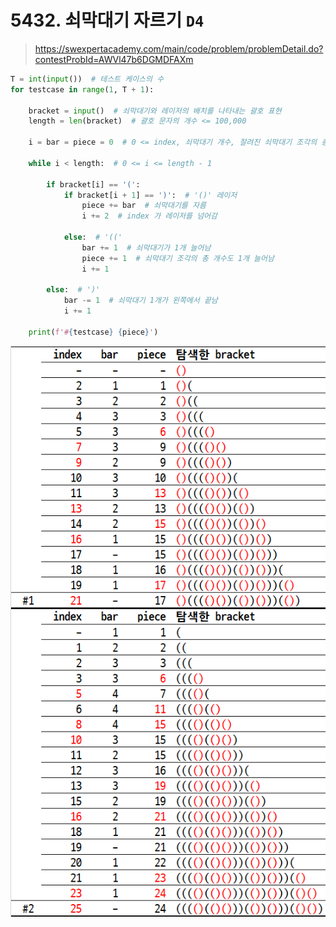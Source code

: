 # 5432. 쇠막대기 자르기 `D4`

> https://swexpertacademy.com/main/code/problem/problemDetail.do?contestProbId=AWVl47b6DGMDFAXm
>

```python
T = int(input())  # 테스트 케이스의 수
for testcase in range(1, T + 1):

    bracket = input()  # 쇠막대기와 레이저의 배치를 나타내는 괄호 표현
    length = len(bracket)  # 괄호 문자의 개수 <= 100,000

    i = bar = piece = 0  # 0 <= index, 쇠막대기 개수, 잘려진 쇠막대기 조각의 총 개수

    while i < length:  # 0 <= i <= length - 1

        if bracket[i] == '(':
            if bracket[i + 1] == ')':  # '()' 레이저
                piece += bar  # 쇠막대기를 자름
                i += 2  # index 가 레이저를 넘어감

            else:  # '(('
                bar += 1  # 쇠막대기가 1개 늘어남
                piece += 1  # 쇠막대기 조각의 총 개수도 1개 늘어남
                i += 1

        else:  # ')'
            bar -= 1  # 쇠막대기 1개가 왼쪽에서 끝남
            i += 1

    print(f'#{testcase} {piece}')
```

![](README.assets/05432.png)